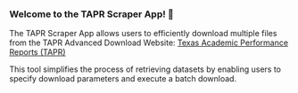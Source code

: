 ### Welcome to the TAPR Scraper App! 🍵  

The TAPR Scraper App allows users to efficiently download multiple files from the TAPR Advanced Download Website:
[Texas Academic Performance Reports (TAPR)
](https://rptsvr1.tea.texas.gov/perfreport/tapr/2023/download/DownloadData.html  )

This tool simplifies the process of retrieving datasets by enabling users to specify download parameters and execute a batch download.
